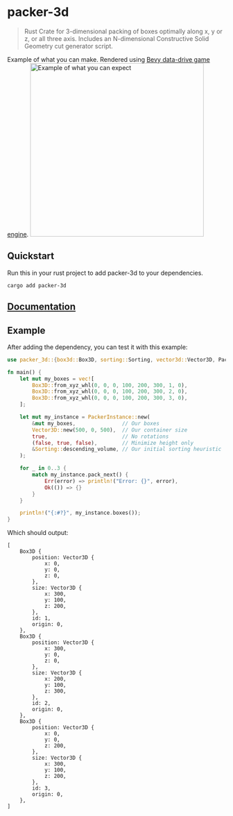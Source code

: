 # packer-3d
> Rust Crate for 3-dimensional packing of boxes optimally along x, y or z, or all three axis.
> Includes an N-dimensional Constructive Solid Geometry cut generator script.

Example of what you can make. Rendered using <u>Bevy data-drive game engine</u>.
<img src="./images/example.png" alt="Example of what you can expect" width="400"/><br>

## Quickstart
Run this in your rust project to add packer-3d to your dependencies.
```
cargo add packer-3d
```

## [Documentation](https://docs.rs/packer-3d/latest/packer_3d/)

## Example
After adding the dependency, you can test it with this example:
```rust
use packer_3d::{box3d::Box3D, sorting::Sorting, vector3d::Vector3D, PackerInstance};

fn main() {
    let mut my_boxes = vec![
        Box3D::from_xyz_whl(0, 0, 0, 100, 200, 300, 1, 0),
        Box3D::from_xyz_whl(0, 0, 0, 100, 200, 300, 2, 0),
        Box3D::from_xyz_whl(0, 0, 0, 100, 200, 300, 3, 0),
    ];

    let mut my_instance = PackerInstance::new(
        &mut my_boxes,               // Our boxes
        Vector3D::new(500, 0, 500),  // Our container size
        true,                        // No rotations
        (false, true, false),        // Minimize height only
        &Sorting::descending_volume, // Our initial sorting heuristic
    );

    for _ in 0..3 {
        match my_instance.pack_next() {
            Err(error) => println!("Error: {}", error),
            Ok(()) => {}
        }
    }

    println!("{:#?}", my_instance.boxes());
}
```
Which should output:
```
[
	Box3D {
		position: Vector3D {
			x: 0,
			y: 0,
			z: 0,
		},
		size: Vector3D {
			x: 300,
			y: 100,
			z: 200,
		},
		id: 1,
		origin: 0,
	},
	Box3D {
		position: Vector3D {
			x: 300,
			y: 0,
			z: 0,
		},
		size: Vector3D {
			x: 200,
			y: 100,
			z: 300,
		},
		id: 2,
		origin: 0,
	},
	Box3D {
		position: Vector3D {
			x: 0,
			y: 0,
			z: 200,
		},
		size: Vector3D {
			x: 300,
			y: 100,
			z: 200,
		},
		id: 3,
		origin: 0,
	},
]
```
